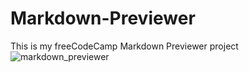 # Markdown-Previewer
This is my freeCodeCamp Markdown Previewer project
![markdown_previewer](https://user-images.githubusercontent.com/69785149/95343257-ee7c7480-087d-11eb-8dfa-7f1dcbc486ab.png)
